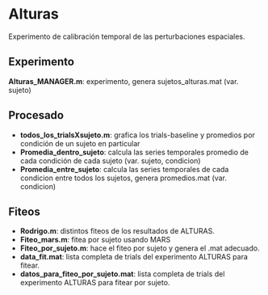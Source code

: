 # Alturas
Experimento de calibración temporal de las perturbaciones espaciales.

## Experimento

**Alturas_MANAGER.m**: experimento, genera sujetos_alturas.mat (var. sujeto)

## Procesado

- **todos_los_trialsXsujeto.m**: grafica los trials-baseline y promedios por condición de un sujeto en particular
- **Promedia_dentro_sujeto**: calcula las series temporales promedio de cada condición de cada sujeto (var. sujeto, condicion)
- **Promedia_entre_sujeto**: calcula las series temporales de cada condicion entre todos los sujetos, genera promedios.mat (var. condicion)

## Fiteos

- **Rodrigo.m**: distintos fiteos de los resultados de ALTURAS.
- **Fiteo_mars.m**: fitea por sujeto usando MARS
- **Fiteo_por_sujeto.m**: hace el fiteo por sujeto y genera el .mat adecuado.
- **data_fit.mat**: lista completa de trials del experimento ALTURAS para fitear.
- **datos_para_fiteo_por_sujeto.mat**: lista completa de trials del experimento ALTURAS para fitear por sujeto.

